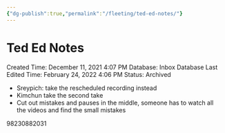 ```yaml
---
{"dg-publish":true,"permalink":"/fleeting/ted-ed-notes/"}
---
```


# Ted Ed Notes

Created Time: December 11, 2021 4:07 PM
Database: Inbox Database
Last Edited Time: February 24, 2022 4:06 PM
Status: Archived

- Sreypich: take the rescheduled recording instead
- Kimchun take the second take
- Cut out mistakes and pauses in the middle, someone has to watch all the videos and find the small mistakes

98230882031